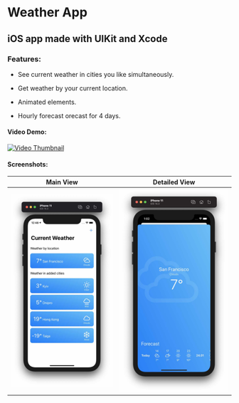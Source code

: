# Weather App

## iOS app made with UIKit and Xcode

### Features:

- See current weather in cities you like simultaneously.

- Get weather by your current location.

- Animated elements.

- Hourly forecast orecast for 4 days.

#### Video Demo:

[![Video Thumbnail](http://img.youtube.com/vi/8gB-s6OwGC0/maxresdefault.jpg)](http://www.youtube.com/watch?v=8gB-s6OwGC0 "Video Demo")

#### Screenshots: 

Main View                  |  Detailed View
:-------------------------:|:-------------------------------:
![](/Screenshots/Main.jpg)|  ![](/Screenshots/Detailed.jpg)

